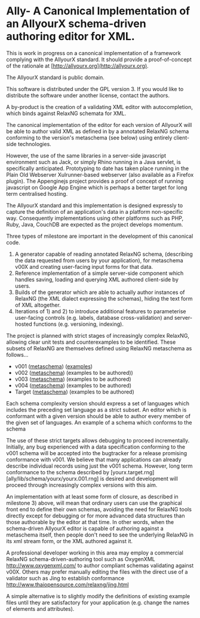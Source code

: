 # Ally- A Canonical Implementation of an AllyourX schema-driven authoring editor for XML.

This is work in progress on a canonical implementation of a framework complying with the AllyourX standard. It should provide a proof-of-concept of the rationale at [http://allyourx.org](http://allyourx.org). 

The AllyourX standard is public domain. 

This software is distributed under the GPL version 3. If you would like to distribute the software under another license, contact the authors.

A by-product is the creation of a validating XML editor with autocompletion, which binds against RelaxNG schemata for XML.

The canonical implementation of the editor for each version of AllyourX will be able to author valid XML as defined in by a annotated RelaxNG schema conforming to the version's metaschema (see below) using entirely client-side technologies. 

However, the use of the same libraries in a server-side javascript environment such as Jack, or simply Rhino running in a Java servlet, is specifically anticipated. Prototyping to date has taken place running in the Plain Old Webserver Xulrunner-based webserver (also available as a Firefox plugin). The Appenginejs project provides a proof of concept of running javascript on Google App Engine which is perhaps a better target for long term centralised hosting. 

The AllyourX standard and this implementation is designed expressly to capture the definition of an application's data in a platform non-specific way. Consequently implementations using other platforms such as PHP, Ruby, Java, CouchDB are expected as the project develops momentum.

Three types of milestone are important in the development of this canonical code. 

1. A generator capable of reading annotated RelaxNG schema, (describing the data requested from users by your application), for metaschema v00X and creating user-facing input forms for that data.
2. Reference implementation of a simple server-side component which handles saving, loading and querying XML authored client-side by users.
3. Builds of the generator which are able to actually author instances of RelaxNG (the XML dialect expressing the schemas), hiding the text form of XML altogether.
4. Iterations of 1) and 2) to introduce additional features to parameterise user-facing controls (e.g. labels, database cross-validation) and server-hosted functions (e.g. versioning, indexing).

The project is planned with strict stages of increasingly complex RelaxNG, allowing clear unit tests and counterexamples to be identified. These subsets of RelaxNG are themselves defined using RelaxNG metaschema as follows...

* v001 ([metaschema](allyourx/tree/master/ally/lib/schema/yourx/yourx.001.rng)) ([examples](allyourx/tree/master/ally/lib/schema/yourx/examples.001/))
* v002 ([metaschema](allyourx/tree/master/ally/lib/schema/yourx/yourx.002.rng)) (examples to be authored))
* v003 ([metaschema](allyourx/tree/master/ally/lib/schema/yourx/yourx.003.rng)) (examples to be authored)
* v004 ([metaschema](allyourx/tree/master/ally/lib/schema/yourx/yourx.004.rng)) (examples to be authored)
* Target ([metaschema](allyourx/tree/master/ally/lib/schema/yourx/yourx.target.rng)) (examples to be authored)

Each schema complexity version should express a set of languages which includes the preceding set language as a strict subset. An editor which is conformant with a given version should be able to author every member of the given set of languages. An example of a schema which conforms to the schema 

The use of these strict targets allows debugging to proceed incrementally. Initially, any bug experienced with a data specification conforming to the v001 schema will be accepted into the bugtracker for a release promising conformance with v001. We believe that many applications can already describe individual records using just the v001 schema. However, long term conformance to the schema described by [yourx.target.rng][ally/lib/schema/yourx/yourx.001.rng] is desired and development will proceed through increasingly complex versions with this aim.

An implementation with at least some form of closure, as described in milestone 3) above, will mean that ordinary users can use the graphical front end to define their own schemas, avoiding the need for RelaxNG tools directly except for debugging or for more advanced data structures than those authorable by the editor at that time. In other words, when the schema-driven AllyourX editor is capable of authoring against a metaschema itself, then people don't need to see the underlying RelaxNG in its xml stream form, or the XML authored against it.

A professional developer working in this area may employ a commercial RelaxNG schema-driven-authoring tool such as OxygenXML http://www.oxygenxml.com/ to author compliant schemas validating against v00X. Others may prefer manually editing the files with the direct use of a validator such as Jing to establish conformance http://www.thaiopensource.com/relaxng/jing.html 

A simple alternative is to slightly modify the definitions of existing example files until they are satisfactory for your application (e.g. change the names of elements and attributes).
